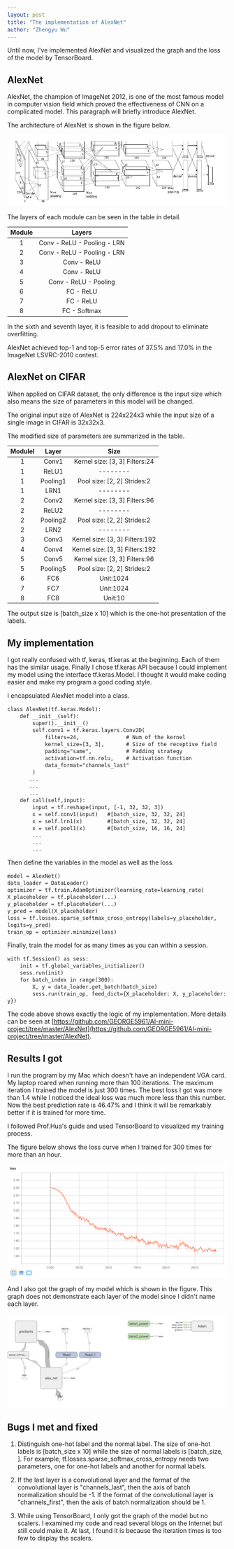 ```yaml
---
layout: post
title: "The implementation of AlexNet"
author: "Zhengyu Wu"
---
```


Until now, I've implemented AlexNet and visualized the graph and the loss of the model by TensorBoard.

## AlexNet

AlexNet, the champion of ImageNet 2012, is one of the most famous model in computer vision field which proved the effectiveness of CNN on a complicated model. This paragraph will briefly introduce AlexNet.

The architecture of AlexNet is shown in the figure below.

![](https://github.com/GEORGE5961/markdown_photos/blob/master/archi.jpeg?raw=true)

The layers of each module can be seen in the table in detail.

Module | Layers 
:-----------: | :-----------: 
1         | Conv - ReLU - Pooling - LRN        
2         | Conv - ReLU - Pooling - LRN
3         | Conv - ReLU
4         | Conv - ReLU
5         | Conv - ReLU - Pooling
6         | FC - ReLU
7         | FC - ReLU
8         | FC - Softmax

In the sixth and seventh layer, it is feasible to add dropout to eliminate overfitting.

AlexNet achieved top-1 and top-5 error rates of 37.5\% and 17.0\% in the ImageNet LSVRC-2010 contest.    

## AlexNet on CIFAR    

When applied on CIFAR dataset, the only difference is the input size which also means the size of parameters in this model will be changed.

The original input size of AlexNet is 224x224x3 while the input size of a single image in CIFAR is 32x32x3.

The modified size of parameters are summarized in the table.

Modulel | Layer | Size
:-----------: | :-----------: | :-----------:
1         | Conv1        | Kernel size: [3, 3] Filters:24
1         | ReLU1        | --------
1         | Pooling1        | Pool size: [2, 2] Strides:2
1         | LRN1        | --------
2         | Conv2        | Kernel size: [3, 3] Filters:96
2         | ReLU2        | --------
2         | Pooling2        | Pool size: [2, 2] Strides:2
2         | LRN2        | --------
3         | Conv3        | Kernel size: [3, 3] Filters:192
4         | Conv4        | Kernel size: [3, 3] Filters:192
5         | Conv5        | Kernel size: [3, 3] Filters:96
5         | Pooling5        | Pool size: [2, 2] Strides:2
6         | FC6        | Unit:1024
7         | FC7        | Unit:1024
8         | FC8        | Unit:10

The output size is [batch_size x 10] which is the one-hot presentation of the labels.

## My implementation
I got really confused with tf, keras, tf.keras at the beginning. Each of them has the similar usage. Finally I chose tf.keras API because I could implement my model using the interface tf.keras.Model. I thought it would make coding easier and make my program a good coding style.

I encapsulated AlexNet model into a class.

~~~
class AlexNet(tf.keras.Model):
    def __init__(self):
        super().__init__()
        self.conv1 = tf.keras.layers.Conv2D(
            filters=24,               # Num of the kernel
            kernel_size=[3, 3],       # Size of the receptive field
            padding="same",           # Padding strategy
            activation=tf.nn.relu,    # Activation function
            data_format="channels_last"
        )
       ...
       ...
       ...
    def call(self,input):
        input = tf.reshape(input, [-1, 32, 32, 3]) 
        x = self.conv1(input)   #[batch_size, 32, 32, 24]
        x = self.lrn1(x)        #[batch_size, 32, 32, 24]
        x = self.pool1(x)       #[batch_size, 16, 16, 24]      
        ...
        ...
        ...  
~~~

Then define the variables in the model as well as the loss.

~~~
model = AlexNet()
data_loader = DataLoader()
optimizer = tf.train.AdamOptimizer(learning_rate=learning_rate)
X_placeholder = tf.placeholder(...)
y_placeholder = tf.placeholder(...)
y_pred = model(X_placeholder)
loss = tf.losses.sparse_softmax_cross_entropy(labels=y_placeholder, logits=y_pred)
train_op = optimizer.minimize(loss)
~~~

Finally,  train the model for as many times as you can within a session.

~~~
with tf.Session() as sess:
    init = tf.global_variables_initializer()
    sess.run(init)  
    for batch_index in range(300):
        X, y = data_loader.get_batch(batch_size)
        sess.run(train_op, feed_dict={X_placeholder: X, y_placeholder: y})
~~~

The code above shows exactly the logic of my implementation. More details can be seen at [https://github.com/GEORGE5961/AI-mini-project/tree/master/AlexNet](https://github.com/GEORGE5961/AI-mini-project/tree/master/AlexNet).

## Results I got
I run the program by my Mac which doesn't have an independent VGA card. My laptop roared when running more than 100 iterations. The maximum iteration I trained the model is just  300 times. The best loss I got was more than 1.4 while I noticed the ideal loss was much more less than this number. Now the best prediction rate is 46.47\% and I think it will be remarkably better if it is trained for more time.

I followed Prof.Hua's guide and used TensorBoard to visualized my training process.

The figure below shows the loss curve when I trained for 300 times for more than an hour. 

![](https://github.com/GEORGE5961/markdown_photos/blob/master/loss.png?raw=true)        

And I also got the graph of my model which is shown in the figure. This graph does not demonstrate each layer of the model since I didn't name each layer.

![](https://github.com/GEORGE5961/markdown_photos/blob/master/graph.png?raw=true)

## Bugs I met and fixed
1. Distinguish one-hot label and the normal label. The size of one-hot labels is [batch_size x 10] while the size of normal labels is [batch_size, ]. For example, tf.losses.sparse_softmax_cross_entropy needs two parameters, one for one-hot labels and another for normal labels.

2. If the last layer is a convolutional layer and the format of the convolutional layer is "channels_last", then the axis of batch normalization should be -1. If the format of the convolutional layer is "channels_first", then the axis of batch normalization should be 1.

3. While using TensorBoard, I only got the graph of the model but no scalers. I examined my code and read several blogs on the Internet but still could make it. At last, I found it is because the iteration times is too few to display the scalers.




